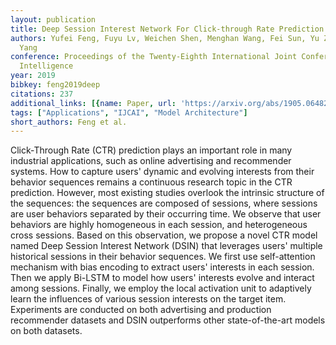 ```yaml
---
layout: publication
title: Deep Session Interest Network For Click-through Rate Prediction
authors: Yufei Feng, Fuyu Lv, Weichen Shen, Menghan Wang, Fei Sun, Yu Zhu, Keping
  Yang
conference: Proceedings of the Twenty-Eighth International Joint Conference on Artificial
  Intelligence
year: 2019
bibkey: feng2019deep
citations: 237
additional_links: [{name: Paper, url: 'https://arxiv.org/abs/1905.06482'}]
tags: ["Applications", "IJCAI", "Model Architecture"]
short_authors: Feng et al.
---
```

Click-Through Rate (CTR) prediction plays an important role in many
industrial applications, such as online advertising and recommender systems.
How to capture users' dynamic and evolving interests from their behavior
sequences remains a continuous research topic in the CTR prediction. However,
most existing studies overlook the intrinsic structure of the sequences: the
sequences are composed of sessions, where sessions are user behaviors separated
by their occurring time. We observe that user behaviors are highly homogeneous
in each session, and heterogeneous cross sessions. Based on this observation,
we propose a novel CTR model named Deep Session Interest Network (DSIN) that
leverages users' multiple historical sessions in their behavior sequences. We
first use self-attention mechanism with bias encoding to extract users'
interests in each session. Then we apply Bi-LSTM to model how users' interests
evolve and interact among sessions. Finally, we employ the local activation
unit to adaptively learn the influences of various session interests on the
target item. Experiments are conducted on both advertising and production
recommender datasets and DSIN outperforms other state-of-the-art models on both
datasets.